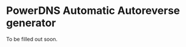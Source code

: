 PowerDNS Automatic Autoreverse generator
========================================

To be filled out soon.

